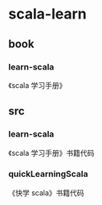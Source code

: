 # scala-learn


## book

### learn-scala
《scala 学习手册》

## src
### learn-scala
《scala 学习手册》书籍代码

### quickLearningScala
《快学 scala》书籍代码
